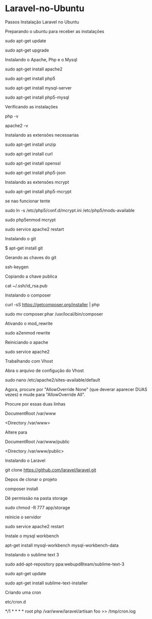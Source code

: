 Laravel-no-Ubuntu
=================

Passos Instalação Laravel no Ubuntu


Preparando o ubuntu para receber as instalações

sudo apt-get update

sudo apt-get upgrade

Instalando o Apache, Php e o Mysql

sudo apt-get install apache2

sudo apt-get install php5

sudo apt-get install mysql-server

sudo apt-get install php5-mysql

Verificando as instalações

php -v

apache2 -v

Instalando as extensões necessarias

sudo apt-get install unzip

sudo apt-get install curl

sudo apt-get install openssl

sudo apt-get install php5-json

Instalando as extensões mcrypt 

sudo apt-get install php5-mcrypt

se nao funcionar tente

sudo ln -s /etc/php5/conf.d/mcrypt.ini /etc/php5/mods-available

sudo php5enmod mcrypt

sudo service apache2 restart


Instalando o git

$ apt-get install git

Gerando as chaves do git

ssh-keygen

Copiando a chave publica

cat ~/.ssh/id_rsa.pub


Instalando o composer

curl -sS https://getcomposer.org/installer | php

sudo mv composer.phar /usr/local/bin/composer


Ativando o mod_rewrite


sudo a2enmod rewrite

Reiniciando o apache

sudo service apache2 


Trabalhando com Vhost

Abra o arquivo de configução do Vhost

sudo nano /etc/apache2/sites-available/default

Agora, procure por "AllowOverride None" (que deverar aparecer DUAS vezes) e mude para "AllowOverride All". 

Procure por essas duas linhas

DocumentRoot /var/www

<Directory /var/www>

Altere para

DocumentRoot /var/www/public

<Directory /var/www/public>


Instalando o Laravel

git clone https://github.com/laravel/laravel.git

Depos de clonar o projeto 

composer install

Dê permissão na pasta storage

sudo chmod -R 777 app/storage

reinicie o servidor

sudo service apache2 restart

Instale o mysql workbench

apt-get install mysql-workbench mysql-workbench-data 

Instalando o sublime text 3

sudo add-apt-repository ppa:webupd8team/sublime-text-3

sudo apt-get update

sudo apt-get install sublime-text-installer

Criando uma cron

etc/cron.d

*/1 * * * *  root php /var/www/laravel/artisan foo >> /tmp/cron.log


